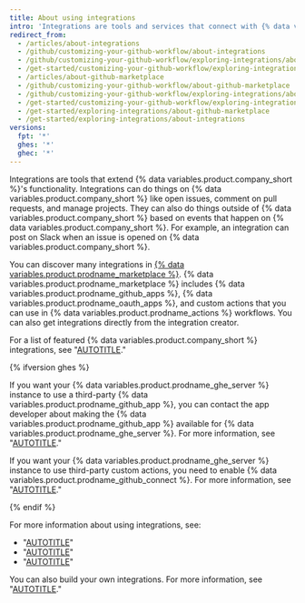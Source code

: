 ```yaml
---
title: About using integrations
intro: 'Integrations are tools and services that connect with {% data variables.product.product_name %} to complement and extend your workflow.'
redirect_from:
  - /articles/about-integrations
  - /github/customizing-your-github-workflow/about-integrations
  - /github/customizing-your-github-workflow/exploring-integrations/about-integrations
  - /get-started/customizing-your-github-workflow/exploring-integrations/about-integrations
  - /articles/about-github-marketplace
  - /github/customizing-your-github-workflow/about-github-marketplace
  - /github/customizing-your-github-workflow/exploring-integrations/about-github-marketplace
  - /get-started/customizing-your-github-workflow/exploring-integrations/about-github-marketplace
  - /get-started/exploring-integrations/about-github-marketplace
  - /get-started/exploring-integrations/about-integrations
versions:
  fpt: '*'
  ghes: '*'
  ghec: '*'
---
```


Integrations are tools that extend {% data variables.product.company_short %}'s functionality. Integrations can do things on {% data variables.product.company_short %} like open issues, comment on pull requests, and manage projects. They can also do things outside of {% data variables.product.company_short %} based on events that happen on {% data variables.product.company_short %}. For example, an integration can post on Slack when an issue is opened on {% data variables.product.company_short %}.

You can discover many integrations in [{% data variables.product.prodname_marketplace %}](https://github.com/marketplace). {% data variables.product.prodname_marketplace %} includes {% data variables.product.prodname_github_apps %}, {% data variables.product.prodname_oauth_apps %}, and custom actions that you can use in {% data variables.product.prodname_actions %} workflows. You can also get integrations directly from the integration creator.

For a list of featured {% data variables.product.company_short %} integrations, see "[AUTOTITLE](/get-started/exploring-integrations/featured-github-integrations)."

{% ifversion ghes %}

If you want your {% data variables.product.prodname_ghe_server %} instance to use a third-party {% data variables.product.prodname_github_app %}, you can contact the app developer about making the {% data variables.product.prodname_github_app %} available for {% data variables.product.prodname_ghe_server %}. For more information, see "[AUTOTITLE](/apps/sharing-github-apps/making-your-github-app-available-for-github-enterprise-server)."

If you want your {% data variables.product.prodname_ghe_server %} instance to use third-party custom actions, you need to enable {% data variables.product.prodname_github_connect %}. For more information, see "[AUTOTITLE](/admin/github-actions/managing-access-to-actions-from-githubcom/enabling-automatic-access-to-githubcom-actions-using-github-connect)."

{% endif %}

For more information about using integrations, see:

- "[AUTOTITLE](/apps/using-github-apps/about-using-github-apps)"
- "[AUTOTITLE](/apps/oauth-apps/using-oauth-apps)"
- "[AUTOTITLE](/actions/learn-github-actions/finding-and-customizing-actions)"

You can also build your own integrations. For more information, see "[AUTOTITLE](/get-started/exploring-integrations/about-building-integrations)."
